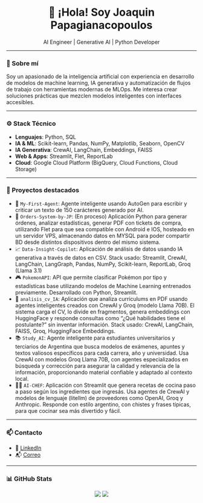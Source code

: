 <h1 align="center">👋 ¡Hola! Soy Joaquin Papagianacopoulos</h1>

<p align="center">
AI Engineer | Generative AI | Python Developer
</p>

---

### 🧠 Sobre mí

Soy un apasionado de la inteligencia artificial con experiencia en desarrollo de modelos de machine learning, IA generativa y automatización de flujos de trabajo con herramientas modernas de MLOps. Me interesa crear soluciones prácticas que mezclen modelos inteligentes con interfaces accesibles.

---

### ⚙️ Stack Técnico

- **Lenguajes**: Python, SQL
- **IA & ML**: Scikit-learn, Pandas, NumPy, Matplotlib, Seaborn, OpenCV
- **IA Generativa**: CrewAI, LangChain, Embeddings, FAISS
- **Web & Apps**: Streamlit, Flet, ReportLab
- **Cloud**: Google Cloud Platform (BigQuery, Cloud Functions, Cloud Storage)
  
---
### 🚀 Proyectos destacados

- 🤖 `My-First-Agent`: Agente inteligente usando AutoGen para escribir y criticar un texto de 150 carácteres generado por AI.
- 🧾 `Orders-System-by-JP`: (En proceso) Aplicación Python para generar órdenes, analizar estadísticas, generar PDF con tickets de compra, utilizando Flet para que sea compatible con Android e IOS, hosteado en un servidor VPS, almacenando datos en MYSQL para poder compartir BD desde distintos dispositivos dentro del mismo sistema.
- 📈 `Data-Insight-Copilot`: Aplicación de análisis de datos usando IA generativa a través de datos en CSV. Stack usado: Streamlit, CrewAI, LangChain, LangGraph, Pandas, NumPy, Scikit-learn, ReportLab, Groq (Llama 3.1)
- 🎮 `PokemonAPI`: API que permite clasificar Pokémon por tipo y estadísticas base utilizando modelos de Machine Learning entrenados previamente. Desarrollado con Python, Streamlit.
- 📄 `analisis_cv_IA`: Aplicación que analiza currículums en PDF usando agentes inteligentes creados con CrewAI y Groq (modelo Llama 70B). El sistema carga el CV, lo divide en fragmentos, genera embeddings con HuggingFace y responde consultas como “¿Qué habilidades tiene el postulante?” sin inventar información. Stack usado: CrewAI, LangChain, FAISS, Groq, HuggingFace Embeddings.
- 📚 `Study_AI`: Agente inteligente para estudiantes universitarios y terciarios de Argentina que busca modelos de exámenes, apuntes y textos valiosos específicos para cada carrera, año y universidad. Usa CrewAI con modelos Groq Llama 70B, con agentes especializados en búsqueda y corrección para asegurar la calidad y relevancia de la información, proporcionando material confiable y adaptado al contexto local.
- 👨‍🍳 `AI-CHEF`: Aplicación con Streamlit que genera recetas de cocina paso a paso según los ingredientes que ingresás. Usa agentes de CrewAI y modelos de lenguaje (litellm) de proveedores como OpenAI, Groq y Anthropic. Responde con estilo argentino, con chistes y frases típicas, para que cocinar sea más divertido y fácil.

---


### 📫 Contacto

- 💼 [LinkedIn](https://linkedin.com/in/joaquin-papagianacopoulos)
- 📬 [Correo](mailto:joaquinpapagianacopoulos@gmail.com)

---

### 📊 GitHub Stats

<p align="center">
  <img src="https://github-readme-stats.vercel.app/api?username=joaquin-papagianacopoulos&show_icons=true&theme=radical" />
  <img src="https://github-readme-stats.vercel.app/api/top-langs/?username=joaquin-papagianacopoulos&layout=compact&theme=radical" />
</p>
